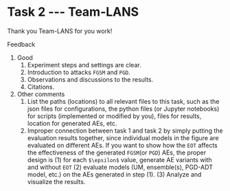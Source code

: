 # Task 2 --- Team-LANS

Thank you Team-LANS for you work!

Feedback
1. Good
    1. Experiment steps and settings are clear.
    2. Introduction to attacks ``FGSM`` and ``PGD``.
    3. Observations and discussions to the results.
    4. Citations.
2. Other comments
    1. List the paths (locations) to all relevant files to this task, such as the json files for configurations, the python files (or Jupyter notebooks) for scripts (implemented or modified by you), files for results, location for generated AEs, etc.
    2. Improper connection between task 1 and task 2 by simply putting the evaluation results together, since individual models in the figure are evaluated on different AEs. If you want to show how the ``EOT`` affects the effectiveness of the generated ``FGSM``(or ``PGD``) AEs, the proper design is (1) for each ``$\epsilon$`` value, generate AE variants with and without ``EOT`` (2) evaluate models (UM, ensemble(s), PGD-ADT model, etc.) on the AEs generated in step (1). (3) Analyze and visualize the results.   